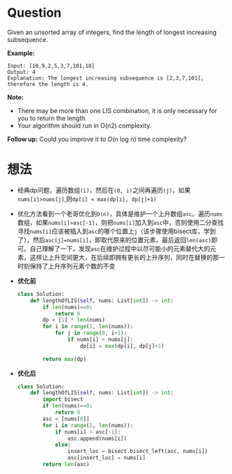 # Question

Given an unsorted array of integers, find the length of longest increasing subsequence.

**Example:**

    Input: [10,9,2,5,3,7,101,18]
    Output: 4 
    Explanation: The longest increasing subsequence is [2,3,7,101], therefore the length is 4. 

**Note:**

* There may be more than one LIS combination, it is only necessary for you to return the length.
* Your algorithm should run in O(n2) complexity.

**Follow up:** Could you improve it to O(n log n) time complexity?

# 想法

* 经典dp问题，遍历数组`(i)`，然后在`(0, i)`之间再遍历`(j)`，如果`nums[i]>nums[j]`,则`dp[i] = max(dp[i], dp[j]+1)`

* 优化方法看到一个老哥优化到`O(n)`，具体是维护一个上升数组`asc`。遍历`nums`数组，如果`nums[i]>asc[-1]`，则把`nums[i]`加入到`asc`中，否则使用二分查找寻找`nums[i]`应该被插入到`asc`的哪个位置上`j`（该步骤使用bisect库，学到了），然后`asc[j]=nums[i]`，即取代原来的位置元素，最后返回`len(asc)`即可。自己理解了一下，发现`asc`在维护过程中以尽可能小的元素替代大的元素，这样让上升空间更大，在后续即拥有更长的上升序列，同时在替换的那一时刻保持了上升序列元素个数的不变

* **优化前**

    ```python
    class Solution:
        def lengthOfLIS(self, nums: List[int]) -> int:
            if len(nums)==0:
                return 0
            dp = [1] * len(nums)
            for i in range(1, len(nums)):
                for j in range(0, i+1):
                    if nums[i] > nums[j]:
                        dp[i] = max(dp[i], dp[j]+1)
            
            return max(dp)
    ```

* **优化后**

    ```python
    class Solution:
        def lengthOfLIS(self, nums: List[int]) -> int:
            import bisect
            if len(nums)==0:
                return 0
            asc = [nums[0]]
            for i in range(1, len(nums)):
                if nums[i] > asc[-1]:
                    asc.append(nums[i])
                else:
                    insert_loc = bisect.bisect_left(asc, nums[i])
                    asc[insert_loc] = nums[i]
            return len(asc)
    ```